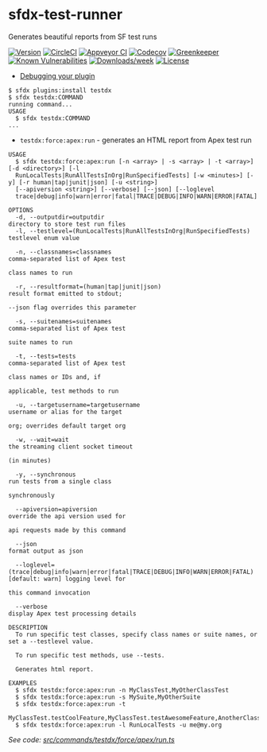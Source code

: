 sfdx-test-runner
================

Generates beautiful reports from SF test runs

[![Version](https://img.shields.io/npm/v/sfdx-test-runner.svg)](https://npmjs.org/package/testdx)
[![CircleCI](https://circleci.com/gh/nchursin/sfdx-test-runner/tree/master.svg?style=shield)](https://circleci.com/gh/nchursin/sfdx-test-runner/tree/master)
[![Appveyor CI](https://ci.appveyor.com/api/projects/status/github/nchursin/sfdx-test-runner?branch=master&svg=true)](https://ci.appveyor.com/project/heroku/sfdx-test-runner/branch/master)
[![Codecov](https://codecov.io/gh/nchursin/sfdx-test-runner/branch/master/graph/badge.svg)](https://codecov.io/gh/nchursin/sfdx-test-runner)
[![Greenkeeper](https://badges.greenkeeper.io/nchursin/sfdx-test-runner.svg)](https://greenkeeper.io/)
[![Known Vulnerabilities](https://snyk.io/test/github/nchursin/sfdx-test-runner/badge.svg)](https://snyk.io/test/github/nchursin/sfdx-test-runner)
[![Downloads/week](https://img.shields.io/npm/dw/sfdx-test-runner.svg)](https://npmjs.org/package/testdx)
[![License](https://img.shields.io/npm/l/sfdx-test-runner.svg)](https://github.com/nchursin/sfdx-test-runner/blob/master/package.json)

<!-- toc -->
* [Debugging your plugin](#debugging-your-plugin)
<!-- tocstop -->
<!-- install -->
<!-- usage -->
```sh-session
$ sfdx plugins:install testdx
$ sfdx testdx:COMMAND
running command...
USAGE
  $ sfdx testdx:COMMAND
...
```
<!-- usagestop -->
<!-- commands -->
* `testdx:force:apex:run` - generates an HTML report from Apex test run

```
USAGE
  $ sfdx testdx:force:apex:run [-n <array> | -s <array> | -t <array>] [-d <directory>] [-l 
  RunLocalTests|RunAllTestsInOrg|RunSpecifiedTests] [-w <minutes>] [-y] [-r human|tap|junit|json] [-u <string>] 
  [--apiversion <string>] [--verbose] [--json] [--loglevel 
  trace|debug|info|warn|error|fatal|TRACE|DEBUG|INFO|WARN|ERROR|FATAL]

OPTIONS
  -d, --outputdir=outputdir                                                         directory to store test run files
  -l, --testlevel=(RunLocalTests|RunAllTestsInOrg|RunSpecifiedTests)                testlevel enum value

  -n, --classnames=classnames                                                       comma-separated list of Apex test
                                                                                    class names to run

  -r, --resultformat=(human|tap|junit|json)                                         result format emitted to stdout;
                                                                                    --json flag overrides this parameter

  -s, --suitenames=suitenames                                                       comma-separated list of Apex test
                                                                                    suite names to run

  -t, --tests=tests                                                                 comma-separated list of Apex test
                                                                                    class names or IDs and, if
                                                                                    applicable, test methods to run

  -u, --targetusername=targetusername                                               username or alias for the target
                                                                                    org; overrides default target org

  -w, --wait=wait                                                                   the streaming client socket timeout
                                                                                    (in minutes)

  -y, --synchronous                                                                 run tests from a single class
                                                                                    synchronously

  --apiversion=apiversion                                                           override the api version used for
                                                                                    api requests made by this command

  --json                                                                            format output as json

  --loglevel=(trace|debug|info|warn|error|fatal|TRACE|DEBUG|INFO|WARN|ERROR|FATAL)  [default: warn] logging level for
                                                                                    this command invocation

  --verbose                                                                         display Apex test processing details

DESCRIPTION
  To run specific test classes, specify class names or suite names, or set a --testlevel value.

  To run specific test methods, use --tests.

  Generates html report.

EXAMPLES
  $ sfdx testdx:force:apex:run -n MyClassTest,MyOtherClassTest
  $ sfdx testdx:force:apex:run -s MySuite,MyOtherSuite
  $ sfdx testdx:force:apex:run -t 
  MyClassTest.testCoolFeature,MyClassTest.testAwesomeFeature,AnotherClassTest,namespace.TheirClassTest.testThis
  $ sfdx testdx:force:apex:run -l RunLocalTests -u me@my.org
```

_See code: [src/commands/testdx/force/apex/run.ts](https://github.com/nchursin/sfdx-test-runner/blob/v0.1.0/src/commands/testdx/force/apex/run.ts)_
<!-- commandsstop -->
<!-- debugging-your-plugin -->
